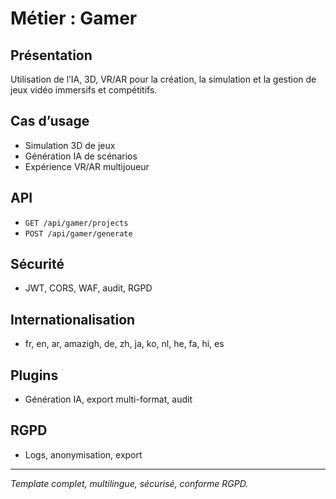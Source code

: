 # Métier : Gamer

## Présentation
Utilisation de l’IA, 3D, VR/AR pour la création, la simulation et la gestion de jeux vidéo immersifs et compétitifs.

## Cas d’usage
- Simulation 3D de jeux
- Génération IA de scénarios
- Expérience VR/AR multijoueur

## API
- `GET /api/gamer/projects`
- `POST /api/gamer/generate`

## Sécurité
- JWT, CORS, WAF, audit, RGPD

## Internationalisation
- fr, en, ar, amazigh, de, zh, ja, ko, nl, he, fa, hi, es

## Plugins
- Génération IA, export multi-format, audit

## RGPD
- Logs, anonymisation, export

---
*Template complet, multilingue, sécurisé, conforme RGPD.*
